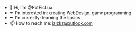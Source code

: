 - 🌙 Hi, I’m @NotFicLua
- ✒ I’m interested in: creating WebDesign, game programming
- ✒ I’m currently: learning the basics
- 📫 How to reach me: izizkz@outlook.com

